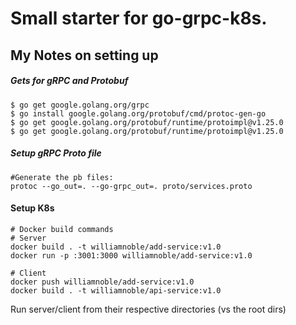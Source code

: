 # Small starter for go-grpc-k8s. 

## My Notes on setting up

##### Gets for gRPC and Protobuf
```shell
$ go get google.golang.org/grpc
$ go install google.golang.org/protobuf/cmd/protoc-gen-go
$ go get google.golang.org/protobuf/runtime/protoimpl@v1.25.0
$ go get google.golang.org/protobuf/runtime/protoimpl@v1.25.0
```

##### Setup gRPC Proto file
```shell
#Generate the pb files:
protoc --go_out=. --go-grpc_out=. proto/services.proto
```

#### Setup K8s
```shell
# Docker build commands
# Server
docker build . -t williamnoble/add-service:v1.0
docker run -p :3001:3000 williamnoble/add-service:v1.0

# Client
docker push williamnoble/add-service:v1.0
docker build . -t williamnoble/api-service:v1.0
```


Run server/client from their respective directories (vs the root dirs)